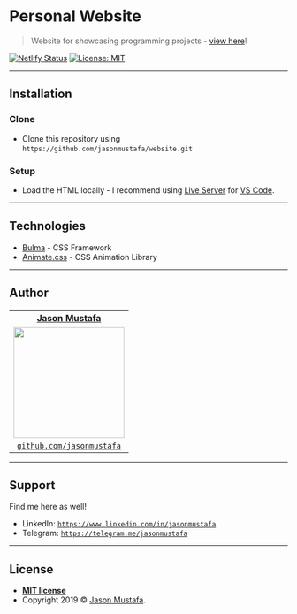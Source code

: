 # Personal Website

> Website for showcasing programming projects - [view here](https://www.jasonmustafa.com)!

[![Netlify Status](https://api.netlify.com/api/v1/badges/88ba5585-8cf4-489d-973c-d92b7a010632/deploy-status)](https://app.netlify.com/sites/jasonmustafa/deploys)
[![License: MIT](https://img.shields.io/badge/License-MIT-yellow.svg)](https://opensource.org/licenses/MIT)

---

## Installation

### Clone

- Clone this repository using `https://github.com/jasonmustafa/website.git`

### Setup

- Load the HTML locally - I recommend using [Live Server](https://marketplace.visualstudio.com/items?itemName=ritwickdey.LiveServer) for [VS Code](https://code.visualstudio.com).

---

## Technologies

- [Bulma](https://bulma.io) - CSS Framework
- [Animate.css](https://daneden.github.io/animate.css) - CSS Animation Library

---

## Author

| <a href="https://www.jasonmustafa.com" target="_blank">**Jason Mustafa**</a>
| :---: |
| <a href="https://www.jasonmustafa.com" target="_blank"><img src="https://github.com/jasonmustafa.png" width="200" height="200" /></a> |
| <a href="https://github.com/jasonmustafa" target="_blank">`github.com/jasonmustafa`</a> |

---

## Support

Find me here as well!

- LinkedIn: <a href="https://www.linkedin.com/in/jasonmustafa" target="_blank">`https://www.linkedin.com/in/jasonmustafa`</a>
- Telegram: <a href="https://telegram.me/jasonmustafa" target="_blank">`https://telegram.me/jasonmustafa`</a>

---

## License

- **[MIT license](http://opensource.org/licenses/mit-license.php)**
- Copyright 2019 © <a href="https://www.jasonmustafa.com" target="_blank">Jason Mustafa</a>.